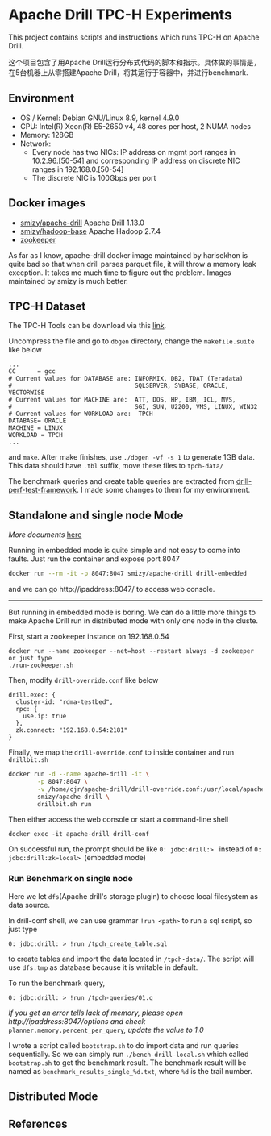 # Apache Drill TPC-H Experiments

This project contains scripts and instructions which runs TPC-H on Apache Drill.

这个项目包含了用Apache Drill运行分布式代码的脚本和指示。具体做的事情是，在5台机器上从零搭建Apache Drill，将其运行于容器中，并进行benchmark.


## Environment
- OS / Kernel: Debian GNU/Linux 8.9, kernel 4.9.0
- CPU: Intel(R) Xeon(R) E5-2650 v4, 48 cores per host, 2 NUMA nodes
- Memory: 128GB
- Network:
	- Every node has two NICs: IP address on mgmt port ranges in 10.2.96.[50-54] and corresponding IP address on discrete NIC ranges in 192.168.0.[50-54]
	- The discrete NIC is 100Gbps per port


## Docker images
- [smizy/apache-drill](https://hub.docker.com/r/smizy/apache-drill/) Apache Drill 1.13.0
- [smizy/hadoop-base](https://hub.docker.com/r/smizy/hadoop-base/) Apache Hadoop 2.7.4
- [zookeeper](https://hub.docker.com/_/zookeeper/)

As far as I know, apache-drill docker image maintained by harisekhon is quite bad so that when drill parses parquet file, it will throw a memory leak execption. It takes me much time to figure out the problem.
Images maintained by smizy is much better.


## TPC-H Dataset
The TPC-H Tools can be download via this [link](https://cjr.host/download/TPC-H_Tools_v2.17.3.zip).

Uncompress the file and go to `dbgen` directory, change the `makefile.suite` like below
```
...
CC      = gcc
# Current values for DATABASE are: INFORMIX, DB2, TDAT (Teradata)
#                                  SQLSERVER, SYBASE, ORACLE, VECTORWISE
# Current values for MACHINE are:  ATT, DOS, HP, IBM, ICL, MVS, 
#                                  SGI, SUN, U2200, VMS, LINUX, WIN32 
# Current values for WORKLOAD are:  TPCH
DATABASE= ORACLE
MACHINE = LINUX
WORKLOAD = TPCH
...
```
and `make`. After make finishes, use `./dbgen -vf -s 1` to generate 1GB data. This data should have `.tbl` suffix, move these files to `tpch-data/`

The benchmark queries and create table queries are extracted from [drill-perf-test-framework](https://github.com/mapr/drill-perf-test-framework). I made some changes to them for my environment.


## Standalone and single node Mode
_More documents_ [here](https://drill.apache.org/docs/)

Running in embedded mode is quite simple and not easy to come into faults.
Just run the container and expose port 8047
```bash
docker run --rm -it -p 8047:8047 smizy/apache-drill drill-embedded
```
and we can go http://ipaddress:8047/ to access web console.

---
But running in embedded mode is boring. We can do a little more things to make Apache Drill run in distributed mode with only one node in the cluste.

First, start a zookeeper instance on 192.168.0.54
```
docker run --name zookeeper --net=host --restart always -d zookeeper
or just type
./run-zookeeper.sh
```

Then, modify `drill-override.conf` like below
```
drill.exec: {
  cluster-id: "rdma-testbed",
  rpc: {
    use.ip: true
  },
  zk.connect: "192.168.0.54:2181"
}
```

Finally, we map the `drill-override.conf` to inside container and run `drillbit.sh`
```bash
docker run -d --name apache-drill -it \
        -p 8047:8047 \
        -v /home/cjr/apache-drill/drill-override.conf:/usr/local/apache-drill-1.13.0/conf/drill-override.conf \
        smizy/apache-drill \
        drillbit.sh run
```

Then either access the web console or start a command-line shell
```
docker exec -it apache-drill drill-conf
```
On successful run, the prompt should be like `0: jdbc:drill:> ` instead of `0: jdbc:drill:zk=local> `(embedded mode)

### Run Benchmark on single node
Here we let `dfs`(Apache drill's storage plugin) to choose local filesystem as data source.

In drill-conf shell, we can use grammar `!run <path>` to run a sql script, so just type
```
0: jdbc:drill: > !run /tpch_create_table.sql
```
to create tables and import the data located in `/tpch-data/`. The script will use `dfs.tmp` as database because it is writable in default.

To run the benchmark query,
```
0: jdbc:drill: > !run /tpch-queries/01.q
```

_If you get an error tells lack of memory, please open http://ipaddress:8047/options and check_ `planner.memory.percent_per_query`_, update the value to 1.0_


I wrote a script called `bootstrap.sh` to do import data and run queries sequentially. So we can simply run `./bench-drill-local.sh` which called `bootstrap.sh` to get the benchmark result.
The benchmark result will be named as `benchmark_results_single_%d.txt`, where `%d` is the trail number.


## Distributed Mode

## References
